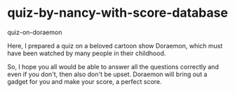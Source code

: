 # quiz-by-nancy-with-score-database
quiz-on-doraemon

Here, I prepared a quiz on a beloved cartoon show Doraemon, which must have been watched by many people in their childhood.

So, I hope you all would be able to answer all the questions correctly and even if you don't, then also don't be upset. 
Doraemon will bring out a gadget for you and make your score, a perfect score. 
